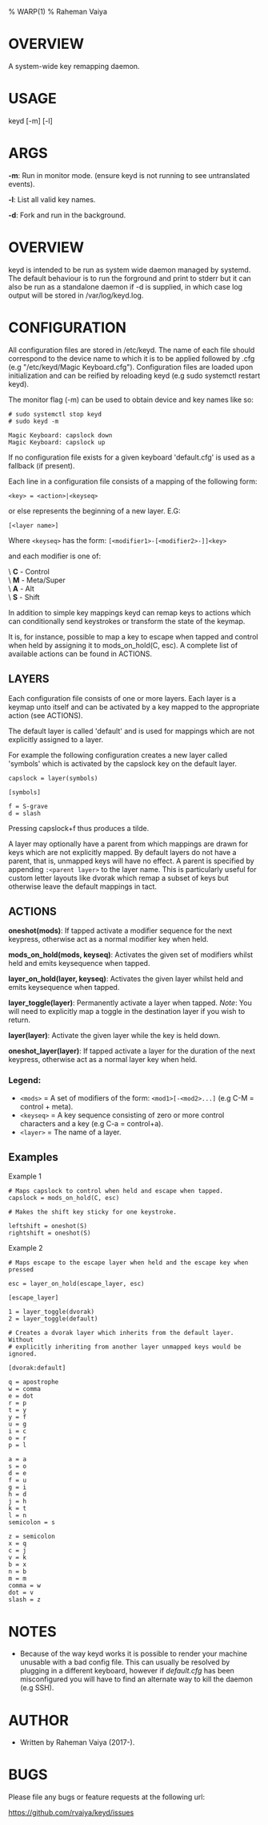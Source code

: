 % WARP(1)
% Raheman Vaiya

# OVERVIEW

A system-wide key remapping daemon.

# USAGE

keyd [-m] [-l]

# ARGS

 **-m**: Run in monitor mode. (ensure keyd is not running to see untranslated events).

 **-l**: List all valid key names.

 **-d**: Fork and run in the background.

# OVERVIEW

keyd is intended to be run as system wide daemon managed by systemd. The
default behaviour is to run the forground and print to stderr but it can also
be run as a standalone daemon if -d is supplied, in which case log output will
be stored in /var/log/keyd.log. 

# CONFIGURATION

All configuration files are stored in /etc/keyd. The name of each file should
correspond to the device name to which it is to be applied followed
by .cfg (e.g "/etc/keyd/Magic Keyboard.cfg"). Configuration files are loaded
upon initialization and can be reified by reloading keyd
(e.g sudo systemctl restart keyd).

The monitor flag (-m) can be used to obtain device and key names like so:

```
# sudo systemctl stop keyd
# sudo keyd -m

Magic Keyboard: capslock down
Magic Keyboard: capslock up
```

If no configuration file exists for a given keyboard 'default.cfg' is used as a fallback (if present).

Each line in a configuration file consists of a mapping of the following form:

	<key> = <action>|<keyseq>

or else represents the beginning of a new layer. E.G:

	[<layer name>]

Where `<keyseq>` has the form: `[<modifier1>-[<modifier2>-]]<key>`

and each modifier is one of:

\    **C** - Control\
\    **M** - Meta/Super\
\    **A** - Alt\
\    **S** - Shift

In addition to simple key mappings keyd can remap keys to actions which
can conditionally send keystrokes or transform the state of the keymap. 

It is, for instance, possible to map a key to escape when tapped and control when held
by assigning it to mods_on_hold(C, esc). A complete list of available actions can be 
found in ACTIONS.

## LAYERS

Each configuration file consists of one or more layers. Each layer is a keymap
unto itself and can be activated by a key mapped to the appropriate
action (see ACTIONS).

The default layer is called 'default' and is used for mappings which
are not explicitly assigned to a layer.

For example the following configuration creates a new layer called 'symbols' which
is activated by the capslock key on the default layer.

	capslock = layer(symbols)

	[symbols]

	f = S-grave
	d = slash

Pressing capslock+f thus produces a tilde.

A layer may optionally have a parent from which mappings are drawn for keys
which are not explicitly mapped. By default layers do not have a parent, that
is, unmapped keys will have no effect. A parent is specified by appending
`:<parent layer>` to the layer name. This is particularly useful for custom
letter layouts like dvorak which remap a subset of keys but otherwise leave the
default mappings in tact. 

## ACTIONS

**oneshot(mods)**: If tapped activate a modifier sequence for the next keypress, otherwise act as a normal modifier key when held.

**mods_on_hold(mods, keyseq)**: Activates the given set of modifiers whilst held and emits keysequence when tapped.

**layer_on_hold(layer, keyseq)**: Activates the given layer whilst held and emits keysequence when tapped.

**layer_toggle(layer)**: Permanently activate a layer when tapped. *Note*: You will need to explicitly map a toggle in the destination layer if you wish to return.

**layer(layer)**: Activate the given layer while the key is held down.

**oneshot_layer(layer)**: If tapped activate a layer for the duration of the next keypress, otherwise act as a normal layer key when held.

### Legend:

 - `<mods>` = A set of modifiers of the form: `<mod1>[-<mod2>...]` (e.g C-M = control + meta).
 - `<keyseq>` = A key sequence consisting of zero or more control characters and a key (e.g C-a = control+a).
 - `<layer>` = The name of a layer.

## Examples

Example 1

	# Maps capslock to control when held and escape when tapped.
	capslock = mods_on_hold(C, esc)

	# Makes the shift key sticky for one keystroke.

	leftshift = oneshot(S)
	rightshift = oneshot(S)

Example 2

	# Maps escape to the escape layer when held and the escape key when pressed

	esc = layer_on_hold(escape_layer, esc)

	[escape_layer]

	1 = layer_toggle(dvorak)
	2 = layer_toggle(default)

	# Creates a dvorak layer which inherits from the default layer. Without
	# explicitly inheriting from another layer unmapped keys would be ignored.

	[dvorak:default]

	q = apostrophe
	w = comma
	e = dot
	r = p
	t = y
	y = f
	u = g
	i = c
	o = r
	p = l

	a = a
	s = o
	d = e
	f = u
	g = i
	h = d
	j = h
	k = t
	l = n
	semicolon = s

	z = semicolon
	x = q
	c = j
	v = k
	b = x
	n = b
	m = m
	comma = w
	dot = v
	slash = z


# NOTES

- Because of the way keyd works it is possible to render your machine unusable with a bad
  config file. This can usually be resolved by plugging in a different keyboard, however
  if *default.cfg* has been misconfigured you will have to find an alternate way to kill 
  the daemon (e.g SSH).

# AUTHOR

 - Written by Raheman Vaiya (2017-).

# BUGS

Please file any bugs or feature requests at the following url:

https://github.com/rvaiya/keyd/issues
